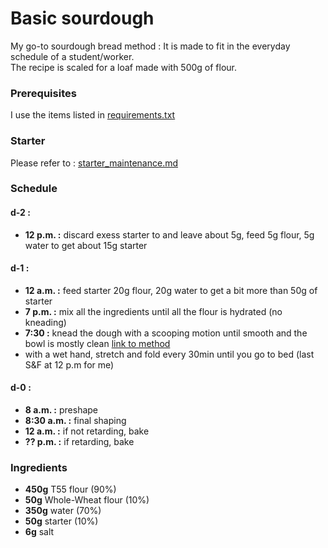 # Basic sourdough

My go-to sourdough bread method :
It is made to fit in the everyday schedule of a student/worker.  
The recipe is scaled for a loaf made with 500g of flour.

### Prerequisites

I use the items listed in [requirements.txt](requirements.txt)

### Starter
Please refer to :
[starter_maintenance.md](starter_maintenance.md)
### Schedule 
#### d-2 :  
* __12 p.m. :__ discard exess starter to and leave about 5g, feed 5g flour, 5g water to get about 15g starter 

#### d-1 :  
* __12 a.m. :__ feed starter 20g flour, 20g water to get a bit more than 50g of starter 
* __7 p.m. :__ mix all the ingredients until all the flour is hydrated (no kneading)
* __7:30 :__ knead the dough with a scooping motion until smooth and the bowl is mostly clean
[link to method]()
* with a wet hand, stretch and fold every 30min until you go to bed (last S&F at 12 p.m for me)

#### d-0 : 
* __8 a.m. :__ preshape
* __8:30 a.m. :__ final shaping
* __12 a.m. :__ if not retarding, bake
* __?? p.m. :__ if retarding, bake

### Ingredients
* __450g__ T55 flour (90%)
* __50g__ Whole-Wheat flour (10%)
* __350g__ water (70%)
* __50g__ starter (10%)
* __6g__ salt

